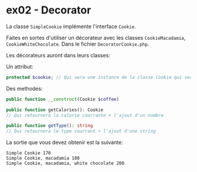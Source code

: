 # ex02 - Decorator

La classe `SimpleCookie` implémente l'interface `Cookie`.

Faites en sortes d'utiliser un décorateur avec les classes `CookieMacadamia`, `CookieWhiteChocolate`.
Dans le fichier `DecoratorCookie.php`.

Les décorateurs auront dans leurs classes:

Un attribut:

```php
protected $cookie; // Qui sera une instance de la classe Cookie qui sera initialisée au constructeur
```

Des methodes:

```php
public function __construct(Cookie $coffee)

public function getCalories(): Cookie
// Qui retournera la calorie courrante + l'ajout d'un nombre

public function getType(): string
// Qui retournera le type courrant + l'ajout d'une string
```

La sortie que vous devez obtenir est la suivante:

```
Simple Cookie 170
Simple Cookie, macadamia 180
Simple Cookie, macadamia, white chocolate 200
```
